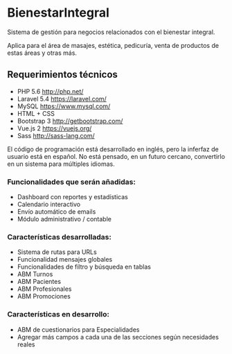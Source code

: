 <h1>BienestarIntegral</h1>
<p>Sistema de gestión para negocios relacionados con el bienestar integral.</p> 
<p>Aplica para el área de masajes, estética, pedicuría, venta de productos de estas áreas y otras más.</p>
<h2>Requerimientos técnicos</h2>
<ul>
	<li>PHP 5.6 <a href="http://php.net/">http://php.net/</a></li>
	<li>Laravel 5.4 <a href="https://laravel.com/">https://laravel.com/</a></li>
	<li>MySQL <a href="https://www.mysql.com/">https://www.mysql.com/</a></li>
	<li>HTML + CSS</li>
	<li>Bootstrap 3 <a href="http://getbootstrap.com/">http://getbootstrap.com/</a></li>
	<li>Vue.js 2 <a href="https://vuejs.org/">https://vuejs.org/</a></li>
	<li>Sass <a href="http://sass-lang.com/">http://sass-lang.com/</a></li>
</ul>
<p>El código de programación está desarrollado en inglés, pero la inferfaz de usuario está en español. No está pensado, en un futuro cercano, convertirlo en un sistema para múltiples idiomas.</p>
<h3>Funcionalidades que serán añadidas:</h3>
<ul>
	<li>Dashboard con reportes y estadísticas</li>
	<li>Calendario interactivo</li>
	<li>Envío automático de emails</li>
	<li>Módulo administrativo / contable</li>
</ul>
<h3>Características desarrolladas:</h3>
<ul>
	<li>Sistema de rutas para URLs</li>
	<li>Funcionalidad mensajes globales</li>
	<li>Funcionalidades de filtro y búsqueda en tablas</li>
	<li>ABM Turnos</li>
	<li>ABM Pacientes</li>
	<li>ABM Profesionales</li>
	<li>ABM Promociones</li>
</ul>
<h3>Características en desarrollo:</h3>
<ul>
	<li>ABM de cuestionarios para Especialidades</li>
	<li>Agregar más campos a cada una de las secciones según necesidades reales</li>
</ul>